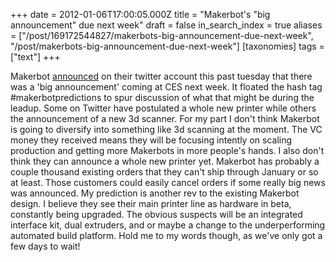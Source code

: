 +++
date = 2012-01-06T17:00:05.000Z
title = "Makerbot's \"big announcement\" due next week"
draft = false
in_search_index = true
aliases = ["/post/169172544827/makerbots-big-announcement-due-next-week", "/post/makerbots-big-announcement-due-next-week"]
[taxonomies]
tags = ["text"]
+++

Makerbot [announced](http://twitter.com/makerbot/status/154328210992140288) on their twitter account this past tuesday that there was a 'big announcement' coming at CES next week. It floated the hash tag #makerbotpredictions to spur discussion of what that might be during the leadup. Some on Twitter have postulated a whole new printer while others the announcement of a new 3d scanner. For my part I don't think Makerbot is going to diversify into something like 3d scanning at the moment. The VC money they received means they will be focusing intently on scaling production and getting more Makerbots in more people's hands. I also don't think they can announce a whole new printer yet. Makerbot has probably a couple thousand existing orders that they can't ship through January or so at least. Those customers could easily cancel orders if some really big news was announced. My prediction is another rev to the existing Makerbot design. I believe they see their main printer line as hardware in beta, constantly being upgraded. The obvious suspects will be an integrated interface kit, dual extruders, and or maybe a change to the underperforming automated build platform. Hold me to my words though, as we've only got a few days to wait!  


